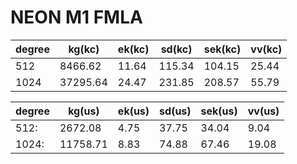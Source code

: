 # NEON M1 FMLA 


|degree|  kg(kc)|   ek(kc)|  sd(kc)| sek(kc)|  vv(kc)|
| ---- | ------ |  ------ | ------ | ------ | ------ |
|  512 |  8466.62 |     11.64 |    115.34 |    104.15 |     25.44 | 
| 1024 | 37295.64 |     24.47 |    231.85 |    208.57 |     55.79 | 


|degree|  kg(us)|   ek(us)|  sd(us)| sek(us)|  vv(us)|
| ---- | ------ |  ------ | ------ | ------ | ------ |
| 512: |  2672.08 |     4.75 |    37.75 |    34.04 |     9.04 |
|1024: | 11758.71 |     8.83 |    74.88 |    67.46 |    19.08 |

